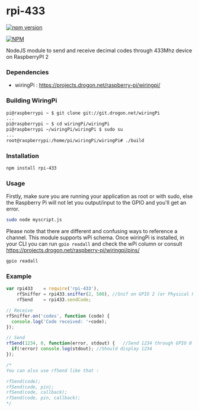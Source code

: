 # rpi-433
[![npm version](https://badge.fury.io/js/rpi-433.svg)](http://badge.fury.io/js/rpi-433)

[![NPM](https://nodei.co/npm/rpi-433.png?downloads=true)](https://nodei.co/npm/rpi-433/)

NodeJS module to send and receive decimal codes through 433Mhz device on RaspberryPI 2

### Dependencies
* wiringPi : https://projects.drogon.net/raspberry-pi/wiringpi/

### Building WiringPi
```bash
pi@raspberrypi ~ $ git clone git://git.drogon.net/wiringPi
...
pi@raspberrypi ~ $ cd wiringPi/wiringPi
pi@raspberrypi ~/wiringPi/wiringPi $ sudo su
...
root@raspberrypi:/home/pi/wiringPi/wiringPi# ./build
```

### Installation

```bash
npm install rpi-433
```

### Usage
Firstly, make sure you are running your application as root or with sudo, else the Raspberry Pi will not let you output/input to the GPIO and you'll get an error.
```bash
sudo node myscript.js
```

Please note that there are different and confusing ways to reference a channel. This module supports wPi schema. Once wiringPi is installed, in your CLI you can run `gpio readall` and check the wPi column or consult https://projects.drogon.net/raspberry-pi/wiringpi/pins/

```bash
gpio readall
```


### Example

```js
var rpi433    = require('rpi-433'),
    rfSniffer = rpi433.sniffer(2, 500), //Snif on GPIO 2 (or Physical PIN 13) with a 500ms debounce delay
    rfSend    = rpi433.sendCode;

// Receive    
rfSniffer.on('codes', function (code) {
  console.log('Code received: '+code);
});

// Send
rfSend(1234, 0, function(error, stdout) {   //Send 1234 through GPIO 0 (or Physical PIN 11)
  if(!error) console.log(stdout); //Should display 1234
});

/*
You can also use rfSend like that :

rfSend(code);
rfSend(code, pin);
rfSend(code, callback);
rfSend(code, pin, callback);
*/
```
